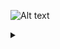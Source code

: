 
![Alt text](https://g.gravizo.com/source/custom_mark10?https%3A%2F%2Fraw.githubusercontent.com%2Fjk3587%2Fhbc_flow_chart%2Fmain%2FREADME.md)
<details> 
<summary></summary>
custom_mark10
  digraph G {
    size ="4,4"
    q1 [shape=box label="does it have goat cheese and figs?"]
    yes [label="hbc approved" fontcolor=green] 
    q1 -> yes [weight=8 label="yes"]
    q1 -> q2 [weight=8 label="no"]
    q2 [shape=box label="is it from 1618?"]
    q2 -> yes [weight=8 label="yes"]
    q2 -> q3 [weight=8 label="no"]
    q3 [shape=box label="is it that indian place from San Marcos"]
    q3 -> yes [weight=8 label="yes"]
    q3 -> no [weight=8 label="no"]
    no [shape=box label="further questions required"]
  }
custom_mark10
</details>

